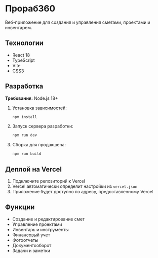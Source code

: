 # Прораб360

Веб-приложение для создания и управления сметами, проектами и инвентарем.

## Технологии

- React 18
- TypeScript
- Vite
- CSS3

## Разработка

**Требования:** Node.js 18+

1. Установка зависимостей:
   ```bash
   npm install
   ```

2. Запуск сервера разработки:
   ```bash
   npm run dev
   ```

3. Сборка для продакшена:
   ```bash
   npm run build
   ```

## Деплой на Vercel

1. Подключите репозиторий к Vercel
2. Vercel автоматически определит настройки из `vercel.json`
3. Приложение будет доступно по адресу, предоставленному Vercel

## Функции

- Создание и редактирование смет
- Управление проектами
- Инвентарь и инструменты
- Финансовый учет
- Фотоотчеты
- Документооборот
- Задачи и заметки
